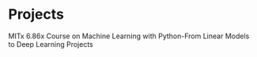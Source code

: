 # Projects
MITx 6.86x  Course on Machine Learning with Python-From Linear Models to Deep Learning Projects 
